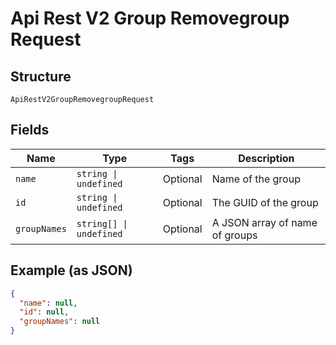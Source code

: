 
# Api Rest V2 Group Removegroup Request

## Structure

`ApiRestV2GroupRemovegroupRequest`

## Fields

| Name | Type | Tags | Description |
|  --- | --- | --- | --- |
| `name` | `string \| undefined` | Optional | Name of the group |
| `id` | `string \| undefined` | Optional | The GUID of the group |
| `groupNames` | `string[] \| undefined` | Optional | A JSON array of name of groups |

## Example (as JSON)

```json
{
  "name": null,
  "id": null,
  "groupNames": null
}
```

